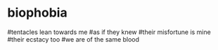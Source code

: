 # biophobia
#tentacles lean towards me
#as if they knew
#their misfortune is mine
#their ecstacy too
#we are of the same blood
